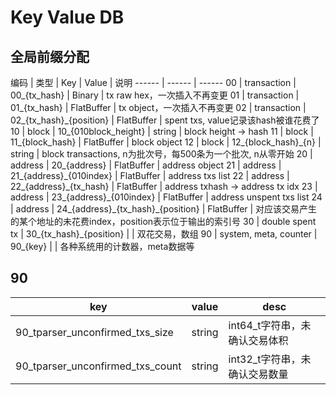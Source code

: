 # Key Value DB

## 全局前缀分配

编码 | 类型 | Key | Value | 说明 
------ | ------ | ------
00 | transaction | 00\_{tx_hash} | Binary | tx raw hex，一次插入不再变更
01 | transaction | 01\_{tx_hash} | FlatBuffer | tx object，一次插入不再变更
02 | transaction | 02\_{tx_hash}\_{position} | FlatBuffer | spent txs, value记录该hash被谁花费了
10 | block | 10\_{010block_height} | string | block height -> hash
11 | block | 11\_{block_hash} | FlatBuffer | block object
12 | block | 12\_{block_hash}\_{n} | string | block transactions, n为批次号，每500条为一个批次, n从零开始
20 | address | 20\_{address} | FlatBuffer | address object
21 | address | 21\_{address}\_{010index} | FlatBuffer | address txs list
22 | address | 22\_{address}\_{tx_hash} | FlatBuffer | address txhash -> address tx idx
23 | address | 23\_{address}\_{010index} | FlatBuffer | address unspent txs list
24 | address | 24\_{address}\_{tx_hash}\_{position} | FlatBuffer | 对应该交易产生的某个地址的未花费index，position表示位于输出的索引号
30 | double spent tx | 30\_{tx_hash}\_{position} | | 双花交易，数组
90 | system, meta, counter | 90_{key} | | 各种系统用的计数器，meta数据等


## 90

 key | value | desc
-----|-------|-----
90_tparser_unconfirmed_txs_size  | string | int64_t字符串，未确认交易体积
90_tparser_unconfirmed_txs_count | string | int32_t字符串，未确认交易数量

